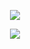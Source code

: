 <p align="center"><img src="https://github-readme-streak-stats.herokuapp.com?user=citharus&theme=dark&hide_border=true"></p>
<p align="center"><img src="https://github-readme-stats.vercel.app/api/wakatime?username=citharus&theme=dark&hide_border=true&custom_title="></p>
